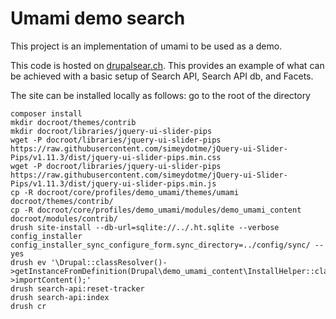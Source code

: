 # Umami demo search

This project is an implementation of umami to be used as a demo.

This code is hosted on [drupalsear.ch](http://drupalsear.ch). This provides an example of what can be achieved with a basic setup of Search API, Search API db, and Facets.

The site can be installed locally as follows:
go to the root of the directory

```
composer install
mkdir docroot/themes/contrib
mkdir docroot/libraries/jquery-ui-slider-pips
wget -P docroot/libraries/jquery-ui-slider-pips https://raw.githubusercontent.com/simeydotme/jQuery-ui-Slider-Pips/v1.11.3/dist/jquery-ui-slider-pips.min.css
wget -P docroot/libraries/jquery-ui-slider-pips https://raw.githubusercontent.com/simeydotme/jQuery-ui-Slider-Pips/v1.11.3/dist/jquery-ui-slider-pips.min.js
cp -R docroot/core/profiles/demo_umami/themes/umami docroot/themes/contrib/
cp -R docroot/core/profiles/demo_umami/modules/demo_umami_content docroot/modules/contrib/
drush site-install --db-url=sqlite://../.ht.sqlite --verbose config_installer config_installer_sync_configure_form.sync_directory=../config/sync/ --yes
drush ev '\Drupal::classResolver()->getInstanceFromDefinition(Drupal\demo_umami_content\InstallHelper::class)->importContent();'
drush search-api:reset-tracker
drush search-api:index
drush cr
```
